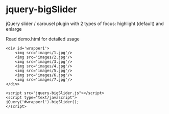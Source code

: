 # jquery-bigSlider

jQuery slider / carousel plugin with 2 types of focus: highlight (default) and enlarge

Read demo.html for detailed usage

```
<div id='wrapper1'>
    <img src='images/1.jpg'/>
    <img src='images/2.jpg'/>
    <img src='images/3.jpg'/>
    <img src='images/4.jpg'/>
    <img src='images/5.jpg'/>
    <img src='images/6.jpg'/>
    <img src='images/7.jpg'/>
</div>
```

```
<script src="jquery-bigSlider.js"></script>
<script type="text/javascript">
jQuery('#wrapper1').bigSlider();
</script>
```